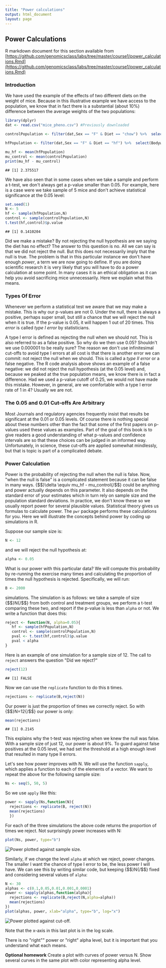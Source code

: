 ```yaml
---
title: "Power calculations"
output: html_document
layout: page
---
```






## Power Calculations 

R markdown document for this section available from [https://github.com/genomicsclass/labs/tree/master/course1/power_calculations.Rmd](https://github.com/genomicsclass/labs/tree/master/course1/power_calculations.Rmd)

### Introduction

We have used the example of the effects of two different diets on the weight of mice. Because in this illustrative example we have access to the population, we know that in fact there is a substantial (about 10%) difference between the average weights of the two populations:




```r
library(dplyr)
dat <- read.csv("mice_pheno.csv") #Previously downloaded 

controlPopulation <- filter(dat,Sex == "F" & Diet == "chow") %>%  select(Bodyweight) %>% unlist

hfPopulation <- filter(dat,Sex == "F" & Diet == "hf") %>%  select(Bodyweight) %>% unlist

mu_hf <- mean(hfPopulation)
mu_control <- mean(controlPopulation)
print(mu_hf - mu_control)
```

```
## [1] 2.375517
```

We have also seen that in some cases when we take a sample and perform a t-test, we don't always get a p-value smaller than 0.05. For example, here is a case were we take sample of 5 mice and don't achieve statistical significance at the 0.05 level:


```r
set.seed(1)
N <- 5
hf <- sample(hfPopulation,N)
control <- sample(controlPopulation,N)
t.test(hf,control)$p.value
```

```
## [1] 0.1410204
```

Did we make a mistake? By not rejecting the null hypothesis are we saying the diet has no effect? The answer to this question is no. All we can say is that we did not reject the null. But this does not necessarily imply that the null is true. The problem is that in this particular instance we don't have enough _power_, a term we are now going to define. If you are doing scientific research it is very likely that you will have to do a power calculation at some point. In many cases it is an ethical obligation as it can help you avoid sacrificing mice unnecessarily. Here we explain what this means.


### Types Of Error

Whenever we perform a statistical test we aware that we may make a mistake. This is why our p-values are not 0. Under the null, there is always a positive, perhaps super small, but still a chance that we will reject the null when it is true. If the p-value is 0.05, it will happen 1 out of 20 times. This *error* is called _type I error_ by statisticians. 

A type I error is defined as rejecting the null when we should not. This is also referred to as a false positive. So why do we then use 0.05? Shouldn't we use 0.000001 to be really sure? The reason we don't use infinitesimal cut-offs to avoid type I errors at all cost is that there is another error we can commit: not reject the null when we should. This is called a _type II error_ or a false negative. The R code analysis above shows an example of a false negative: we did not reject the null hypothesis (at the 0.05 level) and, because we peaked at the true population means, we know there is in fact a difference. Had we used a p-value cutoff of 0.25, we would not have made this mistake. However, in general, are we comfortable with a type I error rate of 1 in 4? Usually we are not. 


### The 0.05 and 0.01 Cut-offs Are Arbitrary

Most Journals and regulatory agencies frequently insist that results be significant at the 0.01 or 0.05 levels. Of course there is nothing special about these numbers other than the fact that some of the first papers on p-values used these values as examples. Part of the goal of this book is to give readers a good understanding of what p-values and confidence intervals are so that these choices can be judged in an informed way. Unfortunately, in science, these cut-offs are applied somewhat mindlessly, but that is topic is part of a complicated debate.


### Power Calculation

Power is the probability of rejecting the null when the null is false. Now, "when the null is false" is a complicated statement because it can be false in many ways. {$$}\delta \equiv mu_hf - mu_control{/$$} could be anything and power actually depends on this parameter. It also depends on the standard error of your estimates which in turn rely on sample size and the population standard deviations. In practice, we don't know these so we usually report power for several plausible values. Statistical theory gives us formulas to calculate power. The `pwr` package performs these calculations for you. Here we will illustrate the concepts behind power by coding up simulations in R.

Suppose our sample size is: 


```r
N <- 12
```

and we will reject the null hypothesis at:


```r
alpha <- 0.05
```

What is our power with this particular data? We will compute this probability by re-running the exercise many times and calculating the proportion of times the null hypothesis is rejected. Specifically, we will run: 


```r
B <- 2000
```

simulations. The simulation is as follows: we take a sample of size {$$}N{/$$} from both control and treatment groups, we perform a t-test comparing these two, and report if the p-value is less than `alpha` or not. We write a function that does this:


```r
reject <- function(N, alpha=0.05){
   hf <- sample(hfPopulation,N) 
   control <- sample(controlPopulation,N)
   pval <- t.test(hf,control)$p.value
   pval < alpha
}
```

Here is an example of one simulation for a sample size of 12. The call to `reject` answers the question "Did we reject?" 

```r
reject(12)
```

```
## [1] FALSE
```

Now we can use the `replicate` function to do this `B` times. 


```r
rejections <- replicate(B,reject(N))
```

Our power is just the proportion of times we correctly reject. So with  {$$}N=12{/$$} our power is only: 


```r
mean(rejections)
```

```
## [1] 0.2145
```

This explains why the t-test was rejecting when we knew the null was false. With a sample size of just 12, our power is about 9%. To guard against false positives at the 0.05 level, we had set the threshold at a high enough level that resulted in many type II errors.

Let's see how power improves with N. We will use the function `sapply`, which applies a function to each of the elements of a vector. We want to repeat the above for the following sample size:


```r
Ns <- seq(5, 50, 5)
```

So we use `apply` like this:

```r
power <- sapply(Ns,function(N){
  rejections <- replicate(B, reject(N))
  mean(rejections)
  })
```

For each of the three simulations the above code returns the proportion of times we reject. Not surprisingly power increases with N:


```r
plot(Ns, power, type="b")
```

![Power plotted against sample size.](images/R/power_calculations-tmp-power_versus_sample_size-1.png) 

Similarly, if we change the level `alpha` at which we reject, power changes. The smaller I want the chance of type I error to be, the less power I will have. We can see this by writing similar code, but keeping {$$}N{/$$} fixed and considering several values of `alpha`:


```r
N <- 30
alphas <- c(0.1,0.05,0.01,0.001,0.0001)
power <- sapply(alphas,function(alpha){
  rejections <- replicate(B,reject(N,alpha=alpha))
  mean(rejections)
})
plot(alphas, power, xlab="alpha", type="b", log="x")
```

![Power plotted against cut-off.](images/R/power_calculations-tmp-power_versus_alpha-1.png) 

Note that the x-axis in this last plot is in the log scale.

There is no "right"" power or "right" alpha level, but it is important that you understand what each means.

<b>Optional homework</b> Create a plot with curves of power versus N. Show several curves in the same plot with color representing alpha level.
